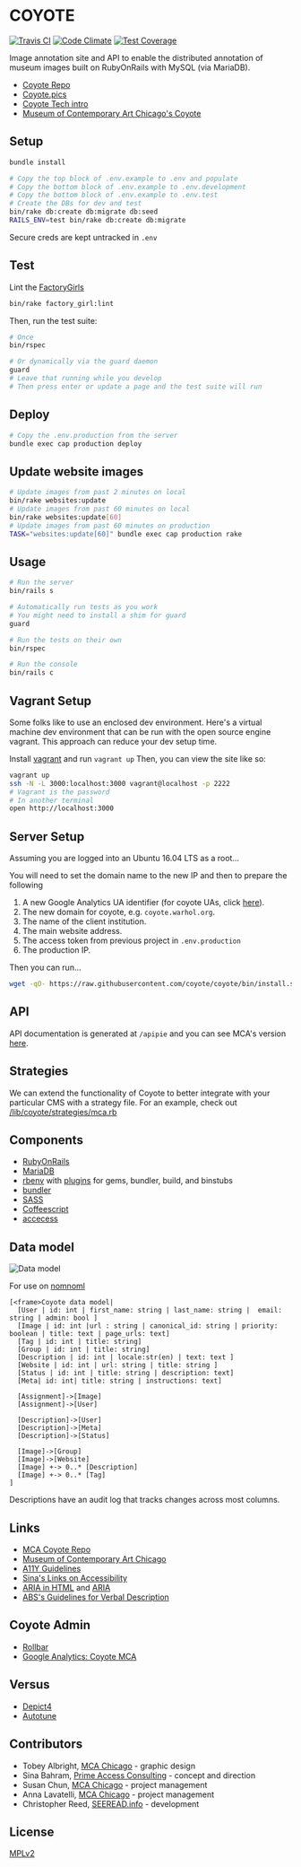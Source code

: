 COYOTE
====

[![Travis CI](https://travis-ci.org/coyote-team/coyote.svg?branch=master)](https://travis-ci.org/coyote-team/coyote)
[![Code Climate](https://codeclimate.com/github/coyote-team/coyote/badges/gpa.svg)](https://codeclimate.com/github/coyote-team/coyote)
[![Test Coverage](https://codeclimate.com/github/coyote-team/coyote/badges/coverage.svg)](https://codeclimate.com/github/coyote-team/coyote/coverage)


Image annotation site and API to enable the distributed annotation of museum images built on RubyOnRails with MySQL (via MariaDB). 

- [Coyote Repo](http://github.com/coyote-team/coyote)
- [Coyote.pics](https://coyote.pics/)
- [Coyote Tech intro](https://github.com/coyote-team/coyote/blob/master/app/views/pages/_intro.md)
- [Museum of Contemporary Art Chicago's Coyote](http://coyote.mcachicago.org)

## Setup

```bash
bundle install

# Copy the top block of .env.example to .env and populate
# Copy the bottom block of .env.example to .env.development
# Copy the bottom block of .env.example to .env.test
# Create the DBs for dev and test
bin/rake db:create db:migrate db:seed
RAILS_ENV=test bin/rake db:create db:migrate
```

Secure creds are kept untracked in `.env`

## Test

Lint the [FactoryGirls](https://github.com/thoughtbot/factory_girl)

```bash
bin/rake factory_girl:lint

```

Then, run the test suite:

```bash
# Once
bin/rspec

# Or dynamically via the guard daemon
guard
# Leave that running while you develop
# Then press enter or update a page and the test suite will run

```

## Deploy

```bash
# Copy the .env.production from the server
bundle exec cap production deploy
```

## Update website images

```bash
# Update images from past 2 minutes on local
bin/rake websites:update
# Update images from past 60 minutes on local
bin/rake websites:update[60]
# Update images from past 60 minutes on production
TASK="websites:update[60]" bundle exec cap production rake

```

## Usage 

```bash
# Run the server
bin/rails s

# Automatically run tests as you work
# You might need to install a shim for guard
guard

# Run the tests on their own
bin/rspec

# Run the console
bin/rails c
```

## Vagrant Setup

Some folks like to use an enclosed dev environment.  Here's a virtual machine dev environment that can be run with the open source engine vagrant. This approach can reduce your dev setup time.

Install [vagrant](https://www.vagrantup.com/downloads.html) and run `vagrant up`  Then, you can view the site like so:

```bash
vagrant up
ssh -N -L 3000:localhost:3000 vagrant@localhost -p 2222 
# Vagrant is the password
# In another terminal
open http://localhost:3000
```

## Server Setup

Assuming you are logged into an Ubuntu 16.04 LTS as a root...

You will need to set the domain name to the new IP and then to prepare the following

1. A new Google Analytics UA identifier (for coyote UAs, click [here](https://analytics.google.com/analytics/web/#management/Settings/a86309615w128502418p132251424/)).
2. The new domain for coyote, e.g.  `coyote.warhol.org`.
3. The name of the client institution.
4. The main website address.
5. The access token from previous project in `.env.production`
6. The production IP.

Then you can run...

```bash
wget -qO- https://raw.githubusercontent.com/coyote/coyote/bin/install.sh | bash
```

## API

API documentation is generated at `/apipie` and you can see MCA's version  [here](http://coyote.mcachicago.org/apipie).

## Strategies
We can extend the functionality of Coyote to better integrate with your particular CMS with a strategy file.  For an example, check out [/lib/coyote/strategies/mca.rb](https://github.com/coyote-team/coyote/blob/master/lib/coyote/strategies/mca.rb) 

## Components

- [RubyOnRails](http://rubyonrails.org/)
- [MariaDB](https://mariadb.org/) 
- [rbenv](http://rbenv.org/) with [plugins](https://github.com/sstephenson/rbenv/wiki/Plugins) for gems, bundler, build, and binstubs
- [bundler](http://bundler.io/)
- [SASS](http://sass-lang.com/)
- [Coffeescript](http://coffeescript.org/)
- [accecess](http://lukyvj.github.io/accecss/)

## Data model

![Data model](datamodel.png)

For use on [nomnoml](http://www.nomnoml.com/)

```
[<frame>Coyote data model|
  [User | id: int | first_name: string | last_name: string |  email: string | admin: bool ]
  [Image | id: int |url : string | canonical_id: string | priority: boolean | title: text | page_urls: text]
  [Tag | id: int | title: string]
  [Group | id: int | title: string]
  [Description | id: int | locale:str(en) | text: text ]
  [Website | id: int | url: string | title: string ]
  [Status | id: int | title: string | description: text]
  [Meta| id: int| title: string | instructions: text]

  [Assignment]->[Image]
  [Assignment]->[User]

  [Description]->[User]
  [Description]->[Meta]
  [Description]->[Status]

  [Image]->[Group]
  [Image]->[Website]
  [Image] +-> 0..* [Description]
  [Image] +-> 0..* [Tag]
]
```

Descriptions have an audit log that tracks changes across most columns.
 
## Links

- [MCA Coyote Repo](https://github.com/mcachicago/coyote)
- [Museum of Contemporary Art Chicago](http://www2.mcachicago.org/) 
- [A11Y Guidelines](http://a11yproject.com/)
- [Sina's Links on Accessibility](http://www.sinabahram.com/resources.php)
- [ARIA in HTML](http://rawgit.com/w3c/aria-in-html/master/index.html) and [ARIA](http://www.w3.org/TR/wai-aria/states_and_properties#global_states)
- [ABS's Guidelines for Verbal Description](http://www.artbeyondsight.org/handbook/acs-guidelines.shtml)

## Coyote Admin
- [Rollbar](https://rollbar.com/coyote/Coyote/)
- [Google Analytics: Coyote MCA](https://analytics.google.com/analytics/web/#report/defaultid/a86309615w128502418p132251424/)

## Versus
- [Depict4](http://depictfor.us/)
- [Autotune](https://github.com/voxmedia/autotune/)

## Contributors
- Tobey Albright, [MCA Chicago](https://mcachicago.org) - graphic design
- Sina Bahram, [Prime Access Consulting](https://pac.bz/) - concept and direction
- Susan Chun, [MCA Chicago](https://mcachicago.org) - project management
- Anna Lavatelli, [MCA Chicago](https://mcachicago.org) - project management
- Christopher Reed, [SEEREAD.info](http://seeread.info) - development

## License
[MPLv2](http://choosealicense.com/licenses/mpl-2.0/#)
